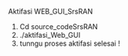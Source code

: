 Aktifasi WEB_GUI_SrsRAN

1. Cd source_codeSrsRAN
2. ./aktifasi_Web_GUI
3. tunngu proses aktifasi selesai ! 

 

